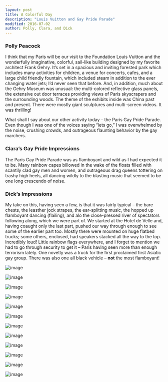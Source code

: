 ```yaml
---
layout: post
title: A Colorful Day
description: "Louis Vuitton and Gay Pride Parade"
modified: 2016-07-02
author: Polly, Clara, and Dick
---
```


### Polly Peacock
I think that my Paris will be our visit to the Foundation Louis Vuitton and the wonderfully imaginative, colorful, sail-like building designed by my favorite architect Frank Gehry. It’s set in a spacious and inviting forested park which includes many activities for children, a venue for concerts, cafes, and a large child friendly fountain, which included steam in addition to the ever changing water jets; I’d never seen that before. And, in addition, much about the Gehry Museum was unusual: the multi-colored reflective glass panels, the extensive out door terraces providing views of Paris skyscrapers and the surrounding woods. The theme of the exhibits inside was China past and present. There were mostly giant sculptures and multi-screen videos. It was thrilling! 

What shall I say about our other activity today – the Paris Gay Pride Parade. Even though I was one of the voices saying “lets go,” I was overwhelmed by the noise, crushing crowds, and outrageous flaunting behavior by the gay marchers. 

### Clara’s Gay Pride Impressions
The Paris Gay Pride Parade was as flamboyant and wild as I had expected it to be. Many rainbow capes billowed in the wake of the floats filled with scantily clad gay men and women, and outrageous drag queens tottering on trashy high heels, all dancing wildly to the blasting music that seemed to be one long crescendo of noise.

### Dick’s Impressions
My take on this, having seen a few, is that it was fairly typical – the bare chests, the leasther jock strapes, the ear-splitting music, the hopped up flamboyant dancing (flailing), and alo the close-pressed river of spectators following along, which we were part of. We started at the Hotel de Velle and, having coaught only the last part, pushed our way through enough to see some of the earlier part too. Mostly there were mounted on huge flatbed trucks; some others, enclosed, had speakers stacked all the way to the top. Incredibly loud! Little rainbow flags everywhere, and I forget to mention we had to go through security to get it – Paris having seen more than enough terrorism lately. One novetly was a truck for the first proclaimed first Asiatic gay group. There was also one all black vehicle – **not** the most flamboyant!

![image](/ireland-france/images/702_1.jpg)

![image](/ireland-france/images/702_2.jpg)

![image](/ireland-france/images/702_3.jpg)

![image](/ireland-france/images/702_4.jpg)

![image](/ireland-france/images/702_5.jpg)

![image](/ireland-france/images/702_6.jpg)

![image](/ireland-france/images/702_7.jpg)

![image](/ireland-france/images/702_8.jpg)

![image](/ireland-france/images/702_9.jpg)

![image](/ireland-france/images/702_10.jpg)

![image](/ireland-france/images/702_11.jpg)

![image](/ireland-france/images/702_12.jpg)
